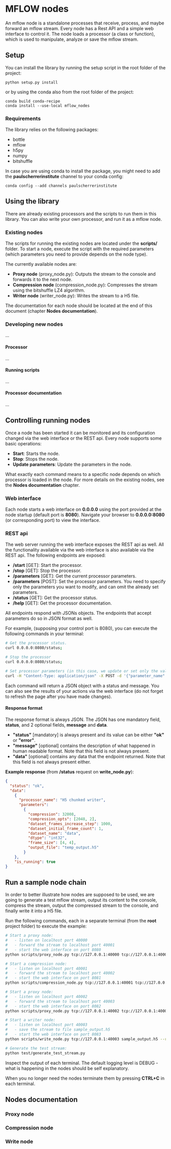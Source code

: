 # MFLOW nodes
An mflow node is a standalone processes that receive, process, and maybe forward an mflow stream.
Every node has a Rest API and a simple web interface to control it. The node loads a processor (a class or function), 
which is used to manipulate, analyze or save the mflow stream.

## Setup
You can install the library by running the setup script in the root folder of the project:

```
python setup.py install
```

or by using the conda also from the root folder of the project:

```
conda build conda-recipe
conda install --use-local mflow_nodes
```

### Requirements
The library relies on the following packages:

- bottle
- mflow
- h5py
- numpy
- bitshuffle

In case you are using conda to install the package, you might need to add the **paulscherrerinstitute** channel to 
your conda config:

```
conda config --add channels paulscherrerinstitute
```

## Using the library
There are already existing processors and the scripts to run them in this library. You can also write your 
own processor, and run it as a mflow node.

### Existing nodes
The scripts for running the existing nodes are located under the **scripts/** folder. To start a node, execute the 
script with the required parameters (which parameters you need to provide depends on the node type).

The currently available nodes are:

- **Proxy node** (proxy_node.py): Outputs the stream to the console and forwards it to the next node.
- **Compression node** (compression_node.py): Compresses the stream using the bitshuffle LZ4 algorithm.
- **Writer node** (writer_node.py): Writes the stream to a H5 file.

The documentation for each node should be located at the end of this document (chapter **Nodes documentation**).

### Developing new nodes
...
#### Processor
...
#### Running scripts
...
#### Processor documentation
...
## Controlling running nodes
Once a node has been started it can be monitored and its configuration changed via the web interface or the REST 
api. Every node supports some basic operations:

- **Start**: Starts the node.
- **Stop**: Stops the node.
- **Update parameters**: Update the parameters in the node.

What exactly each command means to a specific node depends on which processor is loaded in the node. For more details 
on the existing nodes, see the **Nodes documentation** chapter.

### Web interface
Each node starts a web interface on **0.0.0.0** using the port provided at the node startup (default port is **8080**).
Navigate your browser to **0.0.0.0:8080** (or corresponding port) to view the interface.

### REST api
The web server running the web interface exposes the REST api as well. All the functionality available via the web 
interface is also available via the REST api. The following endpoints are exposed:

- **/start** [GET]: Start the processor.
- **/stop** [GET]: Stop the processor.
- **/parameters** [GET]: Get the current processor parameters.
- **/parameters** [POST]: Set the processor parameters. You need to specify only the parameters you want to modify, and 
can omit the already set parameters.
- **/status** [GET]: Get the processor status.
- **/help** [GET]: Get the processor documentation.

All endpoints respond with JSONs objects. The endpoints that accept parameters do so in JSON format as well.

For example, (supposing your control port is 8080), you can execute the following commands in your terminal:
```bash
# Get the processor status.
curl 0.0.0.0:8080/status;

# Stop the processor
curl 0.0.0.0:8080/status;

# Set processor parameters (in this case, we update or set only the value of one parameter):
curl -H "Content-Type: application/json" -X POST -d '{"parameter_name":"parameter_value"}' 0.0.0.0:8080/parameters;
```

Each command will return a JSON object with a status and message. You can also see the results of your actions via 
the web interface (do not forget to refresh the page after you have made changes).

#### Response format
The response format is always JSON. The JSON has one mandatory field, **status**, and 2 optional fields, **message** 
and **data**.

- **"status"** [mandatory] is always present and its value can be either **"ok"** or **"error"**.
- **"message"** [optional] contains the description of what happened in human readable format. Note that this field 
is not always present.
- **"data"** [optional] contains any data that the endpoint returned. Note that this field is not always present either.

**Example response** (from **/status** request on **write\_node.py**):
```json
{
  "status": "ok", 
  "data": 
    {
      "processor_name": "H5 chunked writer", 
      "parameters": 
        {
          "compression": 32008, 
          "compression_opts": [2048, 2], 
          "dataset_frames_increase_step": 1000, 
          "dataset_initial_frame_count": 1, 
          "dataset_name": "data", 
          "dtype": "int32", 
          "frame_size": [4, 4], 
          "output_file": "temp_output.h5"
        }
    },
    "is_running": true
}
```


## Run a sample node chain
In order to better illustrate how nodes are supposed to be used, we are going to generate a test mflow stream, output 
its content to the console, compress the stream, output the compressed stream to the console, and finally write it into 
a H5 file.

Run the following commands, each in a separate terminal (from the **root** project folder) to execute the example:
```bash
# Start a proxy node:
#   - listen on localhost port 40000
#   - forward the stream to localhost port 40001
#   - start the web interface on port 8080
python scripts/proxy_node.py tcp://127.0.0.1:40000 tcp://127.0.0.1:40001 --rest_port 8080
```

```bash
# Start a compression node:
#   - listen on localhost port 40001
#   - forward the stream to localhost port 40002
#   - start the web interface on port 8081
python scripts/compression_node.py tcp://127.0.0.1:40001 tcp://127.0.0.1:40002 --rest_port 8081
```

```bash
# Start a proxy node:
#   - listen on localhost port 40002
#   - forward the stream to localhost port 40003
#   - start the web interface on port 8082
python scripts/proxy_node.py tcp://127.0.0.1:40002 tcp://127.0.0.1:40003 --rest_port 8082
```
```bash
# Start a writer node:
#   - listen on localhost port 40003
#   - save the stream to file sample_output.h5
#   - start the web interface on port 8083
python scripts/write_node.py tcp://127.0.0.1:40003 sample_output.h5 --rest_port 8083
```

```bash
# Generate the test stream:
python test/generate_test_stream.py
```

Inspect the output of each terminal. The default logging level is DEBUG - what is happening in the nodes should 
be self explanatory.

When you no longer need the nodes terminate them by pressing **CTRL+C** in each terminal.

## Nodes documentation

### Proxy node

### Compression node

### Write node